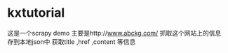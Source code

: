 # kxtutorial
这是一个scrapy demo
主要是http://www.abckg.com/ 抓取这个网站上的信息 存到本地json中 
获取title ,href ,content 等信息
